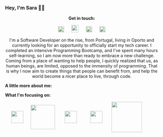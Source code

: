 ### Hey, I'm Sara 🤟🏼


<p align="center"><b><strong>Get in touch</strong>:</b></p>

[<p align="center"><img width="20px" src="https://raw.githubusercontent.com/MartinHeinz/MartinHeinz/master/linkedin-3-16.png" hspace="10"/>](https://www.linkedin.com/in/sarascorreia/)
[<img width="24px" src="https://design-style-guide.freecodecamp.org/downloads/fcc_secondary_small.svg" hspace="10">](https://www.freecodecamp.org/saracorreia/)
[<img width="20px" src="https://cdn.jsdelivr.net/npm/simple-icons@v3/icons/gmail.svg" hspace="10">](mailto:saracorreia.sc07@gmail.com)
[<img width="20px" src="https://cdn.jsdelivr.net/npm/simple-icons@v3/icons/instagram.svg" hspace="10"></p>](https://www.instagram.com/saracorreia._/)

<p align="center">I'm a Software Developer on the rise, from Portugal, living in Oporto and currently looking for an opportunity to officially start my tech career. I completed an intensive Programming Bootcamp, and I've spent many hours self-learning, so I am now more than ready to embrace a new challenge. 
Coming from a place of wanting to help people, I quickly realized that us, as human beings, are limited, opposed to the immensity of programming. That is why I now aim to create things that people can benefit from, and help the world become a nicer place to live, through code.
</p>

<p><strong>A little more about me:</strong></p>

<p><strong>What I'm focusing on:</strong></p>
<p>
  <img width="40px" align="center" src="https://cdn.icon-icons.com/icons2/2108/PNG/512/javascript_icon_130900.png" hspace="20"/>
  <img width="80px" align="center" src="https://upload.wikimedia.org/wikipedia/commons/a/a7/React-icon.svg" hspace="0" />
  <img width="40px" align="center" src="https://cdn1.iconfinder.com/data/icons/system-black-octagons/512/java-512.png" hspace="28"/>
  <img width="40px" align="center" src="https://icon-library.com/images/mysql-icon/mysql-icon-18.jpg" hspace="12"/>
  <img width="100px" align="center" src="https://download.logo.wine/logo/Spring_Framework/Spring_Framework-Logo.wine.png" hspace="14"/>
</p>
  


